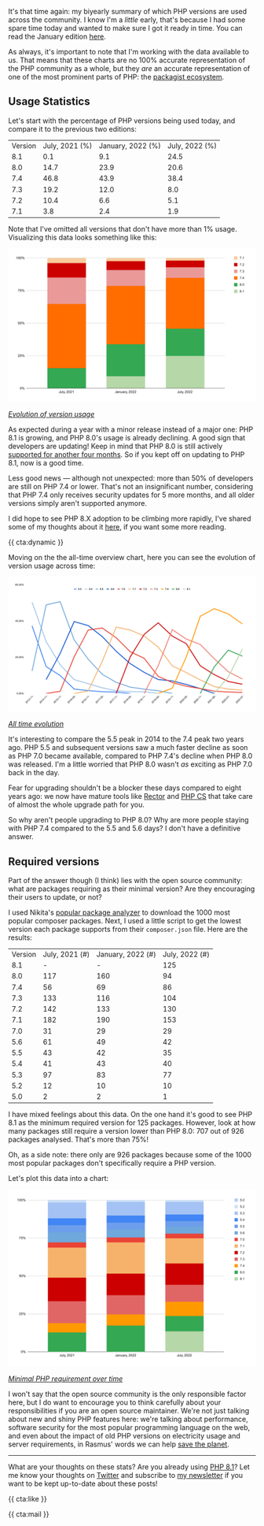 It's that time again: my biyearly summary of which PHP versions are used across the community. I know I'm a _little_ early, that's because I had some spare time today and wanted to make sure I got it ready in time. You can read the January edition [here](/blog/php-version-stats-january-2022).

As always, it's important to note that I'm working with the data available to us. That means that these charts are no 100% accurate representation of the PHP community as a whole, but they _are_ an accurate representation of one of the most prominent parts of PHP: the [packagist ecosystem](https://packagist.org/php-statistics).

## Usage Statistics

Let's start with the percentage of PHP versions being used today, and compare it to the previous two editions:

<table>

<tr class="table-head">
    <td>Version</td>
    <td>July, 2021 (%)</td>
    <td>January, 2022 (%)</td>
    <td>July, 2022 (%)</td>
</tr>

<tr>
    <td>8.1</td>
    <td>0.1</td>
    <td>9.1</td>
    <td>24.5</td>
</tr>

<tr>
    <td>8.0</td>
    <td>14.7</td>
    <td>23.9</td>
    <td>20.6</td>
</tr>

<tr>
    <td>7.4</td>
    <td>46.8</td>
    <td>43.9</td>
    <td>38.4</td>
</tr>

<tr>
    <td>7.3</td>
    <td>19.2</td>
    <td>12.0</td>
    <td>8.0</td>
</tr>

<tr>
    <td>7.2</td>
    <td>10.4</td>
    <td>6.6</td>
    <td>5.1</td>
</tr>

<tr>
    <td>7.1</td>
    <td>3.8</td>
    <td>2.4</td>
    <td>1.9</td>
</tr>

</table>

Note that I've omitted all versions that don't have more than 1% usage. Visualizing this data looks something like this:

<div class="image-noborder image-wide"></div>

[![](/resources/img/blog/version-stats/2022-july-01.svg)](/resources/img/blog/version-stats/2022-july-01.svg)

<em class="center small">[Evolution of version usage](/resources/img/blog/version-stats/2022-july-01.svg)</em>

As expected during a year with a minor release instead of a major one: PHP 8.1 is growing, and PHP 8.0's usage is already declining. A good sign that developers are updating! Keep in mind that PHP 8.0 is still actively [supported for another four months](*https://www.php.net/supported-versions.php). So if you kept off on updating to PHP 8.1, now is a good time.

Less good news — although not unexpected: more than 50% of developers are still on PHP 7.4 or lower. That's not an insignificant number, considering that PHP 7.4 only receives security updates for 5 more months, and all older versions simply aren't supported anymore.

I did hope to see PHP 8.X adoption to be climbing more rapidly, I've shared some of my thoughts about it [here](/blog/a-storm-in-a-glass-of-water), if you want some more reading.

{{ cta:dynamic }}

Moving on the the all-time overview chart, here you can see the evolution of version usage across time:

<div class="image-noborder image-wide"></div>

[![](/resources/img/blog/version-stats/2022-july-02.svg)](/resources/img/blog/version-stats/2022-july-02.svg)

<em class="center small">[All time evolution](/resources/img/blog/version-stats/2022-july-02.svg)</em>

It's interesting to compare the 5.5 peak in 2014 to the 7.4 peak two years ago. PHP 5.5 and subsequent versions saw a much faster decline as soon as PHP 7.0 became available, compared to PHP 7.4's decline when PHP 8.0 was released. I'm a little worried that PHP 8.0 wasn't _as_ exciting as PHP 7.0 back in the day.  

Fear for upgrading shouldn't be a blocker these days compared to eight years ago: we now have mature tools like [Rector](https://github.com/rectorphp/rector) and [PHP CS](https://github.com/squizlabs/PHP_CodeSniffer) that take care of almost the whole upgrade path for you. 

So why aren't people upgrading to PHP 8.0? Why are more people staying with PHP 7.4 compared to the 5.5 and 5.6 days? I don't have a definitive answer.

## Required versions

Part of the answer though (I think) lies with the open source community: what are packages requiring as their minimal version? Are they encouraging their users to update, or not?

I used Nikita's [popular package analyzer](*https://github.com/nikic/popular-package-analysis) to download the 1000 most popular composer packages. Next, I used a little script to get the lowest version each package supports from their `composer.json` file. Here are the results:

<table>

<tr class="table-head">
    <td>Version</td>
    <td>July, 2021 (#)</td>
    <td>January, 2022 (#)</td>
    <td>July, 2022 (#)</td>
</tr>

<tr>
    <td>8.1</td>
    <td>-</td>
    <td>-</td>
    <td>125</td>
</tr>

<tr>
    <td>8.0</td>
    <td>117</td>
    <td>160</td>
    <td>94</td>
</tr>

<tr>
    <td>7.4</td>
    <td>56</td>
    <td>69</td>
    <td>86</td>
</tr>

<tr>
    <td>7.3</td>
    <td>133</td>
    <td>116</td>
    <td>104</td>
</tr>

<tr>
    <td>7.2</td>
    <td>142</td>
    <td>133</td>
    <td>130</td>
</tr>

<tr>
    <td>7.1</td>
    <td>182</td>
    <td>190</td>
    <td>153</td>
</tr>

<tr>
    <td>7.0</td>
    <td>31</td>
    <td>29</td>
    <td>29</td>
</tr>

<tr>
    <td>5.6</td>
    <td>61</td>
    <td>49</td>
    <td>42</td>
</tr>

<tr>
    <td>5.5</td>
    <td>43</td>
    <td>42</td>
    <td>35</td>
</tr>

<tr>
    <td>5.4</td>
    <td>41</td>
    <td>43</td>
    <td>40</td>
</tr>

<tr>
    <td>5.3</td>
    <td>97</td>
    <td>83</td>
    <td>77</td>
</tr>

<tr>
    <td>5.2</td>
    <td>12</td>
    <td>10</td>
    <td>10</td>
</tr>

<tr>
    <td>5.0</td>
    <td>2</td>
    <td>2</td>
    <td>1</td>
</tr>

</table>

I have mixed feelings about this data. On the one hand it's good to see PHP 8.1 as the minimum required version for 125 packages. However, look at how many packages still require a version lower than PHP 8.0: 707 out of 926 packages analysed. That's more than 75%!

Oh, as a side note: there only are 926 packages because some of the 1000 most popular packages don't specifically require a PHP version. 

Let's plot this data into a chart:

<div class="image-noborder image-wide"></div>

[![](/resources/img/blog/version-stats/2022-july-03.svg)](/resources/img/blog/version-stats/2022-july-03.svg)

<em class="center small">[Minimal PHP requirement over time](/resources/img/blog/version-stats/2022-july-03.svg)</em>

I won't say that the open source community is the only responsible factor here, but I do want to encourage you to think carefully about your responsibilities if you are an open source maintainer. We're not just talking about new and shiny PHP features here: we're talking about performance, software security for the most popular programming language on the web, and even about the impact of old PHP versions on electricity usage and server requirements, in Rasmus' words we can help [save the planet](https://youtu.be/fYTKm2oUzAg?t=617).

---

What are your thoughts on these stats? Are you already using [PHP 8.1](/blog/new-in-php-81)? Let me know your thoughts on [Twitter](*https://twitter.com/brendt_gd) and subscribe to [my newsletter](/newsletter/subscribe) if you want to be kept up-to-date about these posts!

{{ cta:like }}

{{ cta:mail }}
